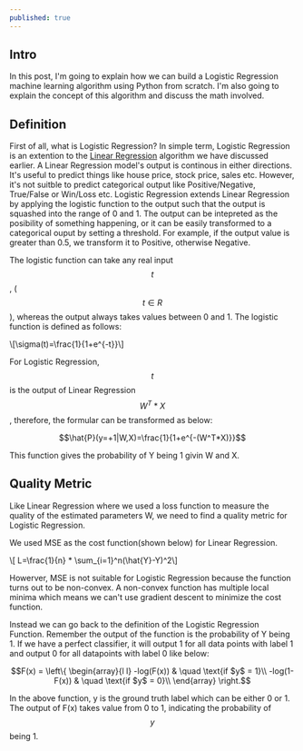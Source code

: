 ```yaml
---
published: true
---
```

## Intro
In this post, I'm going to explain how we can build a Logistic Regression machine learning algorithm using Python from scratch. I'm also going to explain the concept of this algorithm and discuss the math involved.

## Definition
First of all, what is Logistic Regression? In simple term, Logistic Regression is an extention to the [Linear Regression](https://allen-q.github.io/Implement-Linear-Regression-in-Python-From-Scratch) algorithm we have discussed earlier. A Linear Regression model's output is continous in either directions. It's useful to predict things like house price, stock price, sales etc. However, it's not suitble to predict categorical output like Positive/Negative, True/False or Win/Loss etc. Logistic Regression extends Linear Regression by applying the logistic function to the output such that the output is squashed into the range of 0 and 1. The output can be intepreted as the posibility of something happening, or it can be easily transformed to a categorical ouput by setting a threshold. For example, if the output value is greater than 0.5, we transform it to Positive, otherwise Negative. 

The logistic function can take any real input $$t$$, ($$t \in R$$), whereas the output always takes values between 0 and 1. The logistic function is defined as follows:

\\[\sigma(t)=\frac{1}{1+e^{-t}}\\]

For Logistic Regression, $$t$$ is the output of Linear Regression $$W^T*X$$, therefore, the formular can be transformed as below:

$$\hat{P}(y=+1|W,X)=\frac{1}{1+e^{-(W^T*X)}}$$

This function gives the probability of Y being 1 givin W and X.

## Quality Metric

Like Linear Regression where we used a loss function to measure the quality of the estimated parameters W, we need to find a quality metric for Logistic Regression. 

We used MSE as the cost function(shown below) for Linear Regression. 

\\[ L=\frac{1}{n} * \sum_{i=1}^n(\hat{Y}-Y)^2\\]

Howerver, MSE is not suitable for Logistic Regression because the function turns out to be non-convex. A non-convex function has multiple local minima which means we can't use gradient descent to minimize the cost function.

Instead we can go back to the definition of the Logistic Regression Function. Remember the output of the function is the probability of Y being 1. If we have a perfect classifier, it will output 1 for all data points with label 1 and output 0 for all datapoints with label 0 like below:
        
$$F(x) = \left\{
         \begin{array}{l l}
            -log(F(x)) & \quad \text{if $y$ = 1}\\
            -log(1-F(x)) & \quad \text{if $y$ = 0}\\
          \end{array} 
          \right.$$
          
In the above function, y is the ground truth label which can be either 0 or 1. The output of F(x) takes value from 0 to 1, indicating the probability of $$y$$ being 1.
